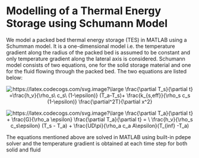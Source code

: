 # Modelling of a Thermal Energy Storage using Schumann Model

We model a packed bed thermal energy storage (TES) in MATLAB using a Schumman model. It is a one-dimensional model i.e. the temperature gradient along the radius of the packed bed is assumed to be constant and only temperature gradient along the lateral axis is considered. 
Schumann model consists of two equations, one for the solid storage material and one for the fluid flowing through the packed bed. The two equations are listed below:

<p align="center">
<img src="https://latex.codecogs.com/svg.image?\large&space;\frac{\partial&space;T_s}{\partial&space;t}&space;=\frac{h_v}{\rho_s\&space;c_s\&space;(1-\epsilon)}&space;&space;(T_a-T_s)&plus;&space;\frac{k_{s,eff}}{\rho_s&space;c_s&space;(1-\epsilon)}&space;&space;\frac{\partial^2T}{\partial&space;x^2}" title="https://latex.codecogs.com/svg.image?\large \frac{\partial T_s}{\partial t} =\frac{h_v}{\rho_s\ c_s\ (1-\epsilon)} (T_a-T_s)+ \frac{k_{s,eff}}{\rho_s c_s (1-\epsilon)} \frac{\partial^2T}{\partial x^2}" />
</p>

<p align = "center">

<img src="https://latex.codecogs.com/svg.image?\large&space;\frac{\partial&space;T_a}{\partial&space;t}&space;&plus;&space;\frac{G}{\rho_a&space;\epsilon}&space;\frac{\partial&space;T_a}{\partial&space;t}&space;=&space;\&space;\frac{h_v}{\rho_s&space;c_s\epsilon}&space;(T_s&space;-&space;T_a)&space;&plus;&space;\frac{UD\pi}{\rho_a&space;c_a&space;A\epsilon}(T_{inf}&space;-T_a)" title="https://latex.codecogs.com/svg.image?\large \frac{\partial T_a}{\partial t} + \frac{G}{\rho_a \epsilon} \frac{\partial T_a}{\partial t} = \ \frac{h_v}{\rho_s c_s\epsilon} (T_s - T_a) + \frac{UD\pi}{\rho_a c_a A\epsilon}(T_{inf} -T_a)" />

</p>


The equations mentioned above are solved in MATLAB using built-in pdepe solver and the temperature gradient is obtained at each time step for both solid and fluid


